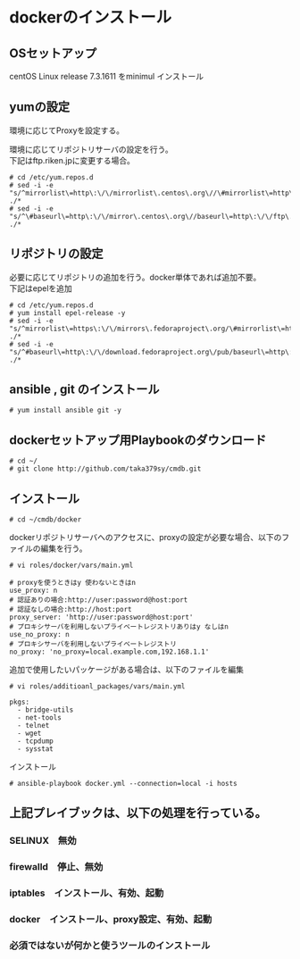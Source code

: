 # dockerのインストール  

## OSセットアップ  
centOS Linux release 7.3.1611 をminimul インストール  

## yumの設定  
環境に応じてProxyを設定する。  

環境に応じてリポジトリサーバの設定を行う。  
下記はftp.riken.jpに変更する場合。
```
# cd /etc/yum.repos.d
# sed -i -e "s/^mirrorlist\=http\:\/\/mirrorlist\.centos\.org\//\#mirrorlist\=http\:\/\/mirrorlist\.centos\.org\//g" ./*
# sed -i -e "s/^\#baseurl\=http\:\/\/mirror\.centos\.org\//baseurl\=http\:\/\/ftp\.riken\.jp\/Linux\//g" ./*
```

## リポジトリの設定  
必要に応じてリポジトリの追加を行う。docker単体であれば追加不要。  
下記はepelを追加  
```
# cd /etc/yum.repos.d
# yum install epel-release -y
# sed -i -e "s/^mirrorlist\=https\:\/\/mirrors\.fedoraproject\.org/\#mirrorlist\=https\:\/\/mirrors\.fedoraproject\.org/g" ./*
# sed -i -e "s/^#baseurl\=http\:\/\/download.fedoraproject.org\/pub/baseurl\=http\:\/\/ftp\.riken\.jp\/Linux\/fedora/g" ./*
```

## ansible , git のインストール
```
# yum install ansible git -y
```

## dockerセットアップ用Playbookのダウンロード
```
# cd ~/
# git clone http://github.com/taka379sy/cmdb.git
```

## インストール
```
# cd ~/cmdb/docker
```
dockerリポジトリサーバへのアクセスに、proxyの設定が必要な場合、以下のファイルの編集を行う。
```
# vi roles/docker/vars/main.yml
```
```
# proxyを使うときはy 使わないときはn
use_proxy: n
# 認証ありの場合:http://user:password@host:port
# 認証なしの場合:http://host:port
proxy_server: 'http://user:password@host:port'
# プロキシサーバを利用しないプライベートレジストリありはy なしはn
use_no_proxy: n
# プロキシサーバを利用しないプライベートレジストリ
no_proxy: 'no_proxy=local.example.com,192.168.1.1'
```
追加で使用したいパッケージがある場合は、以下のファイルを編集
```
# vi roles/additioanl_packages/vars/main.yml
```
```
pkgs:
  - bridge-utils
  - net-tools
  - telnet
  - wget
  - tcpdump
  - sysstat
```
インストール
```
# ansible-playbook docker.yml --connection=local -i hosts
```
## 上記プレイブックは、以下の処理を行っている。
### SELINUX　無効  
### firewalld　停止、無効  
### iptables　インストール、有効、起動  
### docker　インストール、proxy設定、有効、起動  
### 必須ではないが何かと使うツールのインストール  
